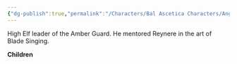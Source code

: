 ```yaml
---
{"dg-publish":true,"permalink":"/Characters/Bal Ascetica Characters/Angus Forebrought/"}
---
```


High Elf leader of the Amber Guard. He mentored Reynere in the art of Blade Singing.



**Children**
